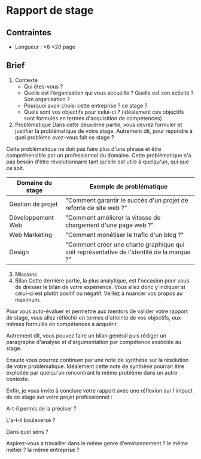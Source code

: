 # Rapport de stage

## Contraintes
* Longueur : >6 <20 page


## Brief

1. Contexte
   - Qui êtes-vous ?
   - Quelle est l'organisation qui vous accueille ? Quelle est son activité ? Son organisation ? 
   - Pourquoi avoir choisi cette entreprise ? ce stage ?
   - Quels sont vos objectifs pour celui-ci ? (idéalement ces objectifs sont formulés en termes d'acquisition de compétences) 
2. Problématique
   Dans cette deuxième partie, vous devrez formuler et justifier la problématique  de votre stage. Autrement dit, pour répondre à quel problème avez-vous fait ce stage ?

Cette problématique ne doit pas faire plus d'une phrase et être compréhensible par un professionnel du domaine. Cette problématique n'a pas besoin d'être révolutionnaire tant qu'elle est utile à quelqu'un, qui que ce soit.

| Domaine du stage  | Exemple de problématique                                                                  |
| ----------------- | ----------------------------------------------------------------------------------------- |
| Gestion de projet | "Comment garantir le succès d'un projet de refonte de site web ?"                         |
| Développement Web | "Comment améliorer la vitesse de chargement d'une page web ?"                             |
| Web Marketing     | "Comment monétiser le trafic d'un blog ?"                                                 |
| Design            | "Comment créer une charte graphique qui soit représentative de l'identité de la marque ?" |
3. Missions
4. Bilan
   Cette dernière partie, la plus analytique, est l'occasion pour vous de dresser le bilan de votre expérience. Vous allez donc y indiquer si celui-ci est plutôt positif ou négatif. Veillez à nuancer vos propos au maximum.

Pour vous auto-évaluer et permettre aux mentors de valider votre rapport de stage, vous allez réfléchir en termes d'atteinte de vos objectifs, eux-mêmes formulés en compétences à acquérir.

Autrement dit, vous pouvez faire un bilan général puis rédiger un paragraphe d'analyse et d'argumentation par compétence associée au stage.

Ensuite vous pourrez continuer par une note de synthèse sur la résolution de votre problématique. Idéalement cette note de synthèse pourrait être exploitée par quelqu'un rencontrant le même problème dans un autre contexte.

Enfin, je vous invite à conclure votre rapport avec une réflexion sur l'impact de ce stage sur votre projet professionnel :

A-t-il permis de la préciser ?

L'a-t-il bouleversé ?

Dans quel sens ?

Aspirez-vous a travailler dans le même genre d'environnement ? le même métier ? la même entreprise ?

